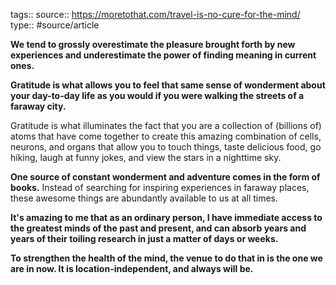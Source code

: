 tags::
source:: https://moretothat.com/travel-is-no-cure-for-the-mind/
type:: #source/article

**We tend to grossly overestimate the pleasure brought forth by new experiences and underestimate the power of finding meaning in current ones.**

**Gratitude is what allows you to feel that same sense of wonderment about your day-to-day life as you would if you were walking the streets of a faraway city.**

Gratitude is what illuminates the fact that you are a collection of (billions of) atoms that have come together to create this amazing combination of cells, neurons, and organs that allow you to touch things, taste delicious food, go hiking, laugh at funny jokes, and view the stars in a nighttime sky.

**One source of constant wonderment and adventure comes in the form of books.** Instead of searching for inspiring experiences in faraway places, these awesome things are abundantly available to us at all times.

**It's amazing to me that as an ordinary person, I have immediate access to the greatest minds of the past and present, and can absorb years and years of their toiling research in just a matter of days or weeks.**

**To strengthen the health of the mind, the venue to do that in is the one we are in now. It is location-independent, and always will be.**
